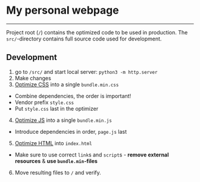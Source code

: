 # My personal webpage

---

Project root (`/`) contains the optimized code to be used in production.
The `src/`-directory contains full source code used for development.


## Development
1. go to `/src/` and start local server: `python3 -m http.server`
2. Make changes
3. [Optimize CSS](https://css.github.io/csso/csso.html) into a single `bundle.min.css`
  * Combine dependencies, the order is important!
  * Vendor prefix `style.css`
  * Put `style.css` last in the optimizer
4. [Optimize JS](http://marijnhaverbeke.nl//uglifyjs) into a single `bundle.min.js`
  * Introduce dependencies in order, `page.js` last
5. [Optimize HTML](https://htmlcompressor.com/compressor/) into `index.html`
  * Make sure to use correct `link`s and `script`s - **remove external resources** & **use `bundle.min`-files**
6. Move resulting files to `/` and verify.
